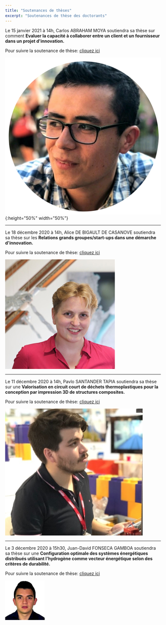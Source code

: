 ```yaml
---
title: "Soutenances de thèses"
excerpt: "Soutenances de thèse des doctorants"
---
```



Le 15 janvier 2021 à 14h, Carlos ABRAHAM MOYA soutiendra sa thèse sur comment **Evaluer la capacité à collaborer entre un client et un fournisseur dans un projet d'innovation.**

Pour suivre la soutenance de thèse: [cliquez ici](https://teams.microsoft.com/l/meetup-join/19%3ameeting_MGRhMWNkOTgtYTIxMC00NzAxLTlmMTktMGQ5YjNmMzFlZTJm%40thread.v2/0?context=%7b%22Tid%22%3a%22158716cf-46b9-48ca-8c49-c7bb67e575f3%22%2c%22Oid%22%3a%22ef775f99-31a0-4624-843e-c5f00d08f72f%22%7d)

![Illustration](/assets/images/post/Carlos-Moya.png){:height="50%" width="50%"}



-----------

Le 18 décembre 2020 à 14h, Alice DE BIGAULT DE CASANOVE soutiendra sa thèse sur les **Relations grands groupes/start-ups dans une démarche d'innovation.**

Pour suivre la soutenance de thèse: [cliquez ici](https://teams.microsoft.com/l/meetup-join/19%3ameeting_Mzk1Y2M4ZjgtMGMxNy00ODMzLWIzNDktNjUzZGE1OWM5MTRl%40thread.v2/0?context=%7b%22Tid%22%3a%22158716cf-46b9-48ca-8c49-c7bb67e575f3%22%2c%22Oid%22%3a%22ef775f99-31a0-4624-843e-c5f00d08f72f%22%7d)

![Illustration](/assets/images/post/Alice.png)

---------

Le 11 décembre 2020 à 14h, Pavlo SANTANDER TAPIA soutiendra sa thèse sur une **Valorisation en circuit court de déchets thermoplastiques pour la conception par impression 3D de structures composites.**


Pour suivre la soutenance de thèse: [cliquez ici](https://teams.microsoft.com/l/meetup-join/19%3ameeting_ZWNkOWFjZGEtMDBhNi00YWMwLWJhNTItZTAyNjEyMTI4YjE5%40thread.v2/0?context=%7b%22Tid%22%3a%22158716cf-46b9-48ca-8c49-c7bb67e575f3%22%2c%22Oid%22%3a%22ef775f99-31a0-4624-843e-c5f00d08f72f%22%7d)

![Illustration](/assets/images/post/Pavlo.png)

---------

Le 3 décembre 2020 à 15h30, Juan-David FONSECA GAMBOA soutiendra sa thèse sur une **Configuration optimale des systèmes énergétiques distribués utilisant l’hydrogène comme vecteur énergétique selon des critères de durabilité.**

Pour suivre la soutenance de thèse: [cliquez ici](https://teams.microsoft.com/l/meetup-join/19%3ameeting_ZGQwMzcwMDctNWRiYy00NjZmLTg4MjAtMDc0ZmY4ZTQwZDk0%40thread.v2/0?context=%7b%22Tid%22%3a%22158716cf-46b9-48ca-8c49-c7bb67e575f3%22%2c%22Oid%22%3a%22ef775f99-31a0-4624-843e-c5f00d08f72f%22%7d)


![Illustration](/assets/images/post/JuanDavid.jpg)


